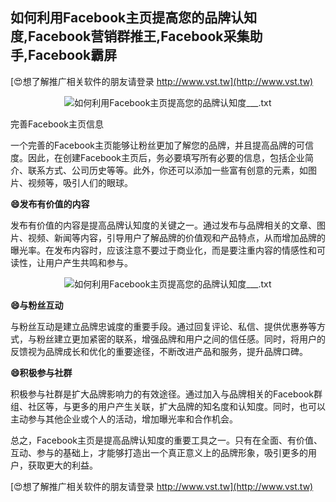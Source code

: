 ## **如何利用Facebook主页提高您的品牌认知度,Facebook营销群推王,Facebook采集助手,Facebook霸屏**

[😍想了解推广相关软件的朋友请登录 http://www.vst.tw](http://www.vst.tw)

 <center><img src="https://vst.tw/MP4/tuiguang/png/2.png" alt="如何利用Facebook主页提高您的品牌认知度___.txt"></center>

完善Facebook主页信息

一个完善的Facebook主页能够让粉丝更加了解您的品牌，并且提高品牌的可信度。因此，在创建Facebook主页后，务必要填写所有必要的信息，包括企业简介、联系方式、公司历史等等。此外，你还可以添加一些富有创意的元素，如图片、视频等，吸引人们的眼球。

**😄发布有价值的内容**

发布有价值的内容是提高品牌认知度的关键之一。通过发布与品牌相关的文章、图片、视频、新闻等内容，引导用户了解品牌的价值观和产品特点，从而增加品牌的曝光率。在发布内容时，应该注意不要过于商业化，而是要注重内容的情感性和可读性，让用户产生共鸣和参与。

 <center><img src="https://vst.tw/MP4/tuiguang/png/3.png" alt="如何利用Facebook主页提高您的品牌认知度___.txt"></center>

**😄与粉丝互动**

与粉丝互动是建立品牌忠诚度的重要手段。通过回复评论、私信、提供优惠券等方式，与粉丝建立更加紧密的联系，增强品牌和用户之间的信任感。同时，将用户的反馈视为品牌成长和优化的重要途径，不断改进产品和服务，提升品牌口碑。

**😄积极参与社群**

积极参与社群是扩大品牌影响力的有效途径。通过加入与品牌相关的Facebook群组、社区等，与更多的用户产生关联，扩大品牌的知名度和认知度。同时，也可以主动参与其他企业或个人的活动，增加曝光率和合作机会。

总之，Facebook主页是提高品牌认知度的重要工具之一。只有在全面、有价值、互动、参与的基础上，才能够打造出一个真正意义上的品牌形象，吸引更多的用户，获取更大的利益。

[😍想了解推广相关软件的朋友请登录 http://www.vst.tw](http://www.vst.tw)



